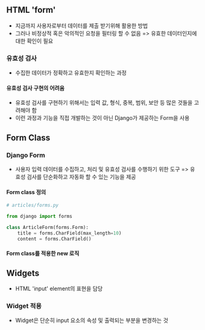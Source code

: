 ## HTML 'form'
- 지금까지 사용자로부터 데이터를 제출 받기위해 활용한 방법
- 그러나 비정상적 혹은 악의적인 요청을 필터링 할 수 없음
=> 유효한 데이터인지에 대한 확인이 필요

### 유효성 검사
- 수집한 데이터가 정확하고 유효한지 확인하는 과정

#### 유효성 검사 구현의 어려움
- 유효성 검사를 구현하기 위해서는 입력 값, 형식, 중복, 범위, 보안 등 많은 것들을 고려해야 함
- 이런 과정과 기능을 직접 개발하는 것이 아닌 Django가 제공하는 Form을 사용

## Form Class
### Django Form
- 사용자 입력 데이터를 수집하고, 처리 및 유효성 검사를 수행하기 위한 도구
=> 유효성 검사를 단순화하고 자동화 할 수 있는 기능을 제공

####  Form class 정의
~~~Python
# articles/forms.py

from django import forms

class ArticleForm(forms.Form):
    title = forms.CharField(max_length=10)
    content = forms.CharField()
~~~

#### Form class를 적용한 new 로직

## Widgets
- HTML 'input' element의 표현을 담당

### Widget 적용
- Widget은 단순히 input 요소의 속성 및 출력되는 부분을 변경하는 것

